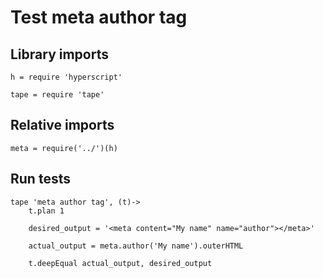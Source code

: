 # Test meta author tag

## Library imports

	h = require 'hyperscript'

	tape = require 'tape'


## Relative imports

	meta = require('../')(h)


## Run tests

	tape 'meta author tag', (t)->
		t.plan 1

		desired_output = '<meta content="My name" name="author"></meta>'

		actual_output = meta.author('My name').outerHTML

		t.deepEqual actual_output, desired_output

